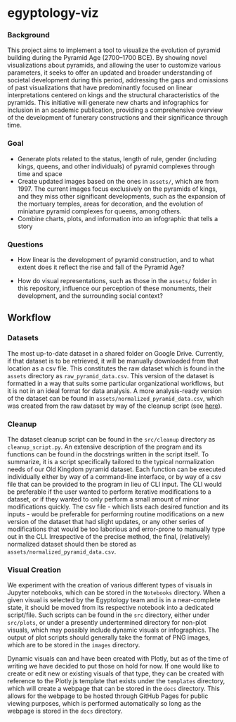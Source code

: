 # egyptology-viz
### Background
This project aims to implement a tool to visualize the evolution of pyramid building during the Pyramid Age (2700–1700 BCE). By showing novel visualizations about pyramids, and allowing the user to customize various parameters, it seeks to offer an updated and broader understanding of societal development during this period, addressing the gaps and omissions of past visualizations that have predominantly focused on linear interpretations centered on kings and the structural characteristics of the pyramids. This initiative will generate new charts and infographics for inclusion in an academic publication, providing a comprehensive overview of the development of funerary constructions and their significance through time.

### Goal
- Generate plots related to the status, length of rule, gender (including kings, queens, and other individuals) of pyramid complexes through time and space
- Create updated images based on the ones in `assets/`, which are from 1997. The current images focus exclusively on the pyramids of kings, and they miss other significant developments, such as the expansion of the mortuary temples, areas for decoration, and the evolution of miniature pyramid complexes for queens, among others.
- Combine charts, plots, and information into an infographic that tells a story

### Questions

- How linear is the development of pyramid construction, and to what extent does it reflect the rise and fall of the Pyramid Age?

- How do visual representations, such as those in the `assets/` folder in this repository, influence our perception of these monuments, their development, and the surrounding social context?

## Workflow

### Datasets
The most up-to-date dataset in a shared folder on Google Drive. Currently, if that dataset is to be retrieved, it will be manually downloaded from that location as a csv file. This constitutes the raw dataset which is found in the `assets` directory as `raw_pyramid_data.csv`. This version of the dataset is formatted in a way that suits some particular organizational workflows, but it is not in an ideal format for data analysis. A more analysis-ready version of the dataset can be found in `assets/normalized_pyramid_data.csv`, which was created from the raw dataset by way of the cleanup script (see [here](#cleanup)).

### Cleanup
The dataset cleanup script can be found in the ``src/cleanup`` directory as ``cleanup_script.py``. An extensive description of the program and its functions can be found in the docstrings written in the script itself. To summarize, it is a script specifically tailored to the typical normalization needs of our Old Kingdom pyramid dataset. Each function can be executed individually either by way of a command-line interface, or by way of a csv file that can be provided to the program in lieu of CLI input. The CLI would be preferable if the user wanted to perform iterative modifications to a dataset, or if they wanted to only perform a small amount of minor modifications quickly. The csv file - which lists each desired function and its inputs - would be preferable for performing routine modifications on a new version of the dataset that had slight updates, or any other series of modifications that would be too laborious and error-prone to manually type out in the CLI. Irrespective of the precise method, the final, (relatively) normalized dataset should then be stored as ``assets/normalized_pyramid_data.csv``.

### Visual Creation
We experiment with the creation of various different types of visuals in Jupyter notebooks, which can be stored in the ``Notebooks`` directory. When a given visual is selected by the Egyptology team and is in a near-complete state, it should be moved from its respective notebook into a dedicated  script/file. Such scripts can be found in the ``src`` directory, either under ``src/plots``, or under a presently undertermined directory for non-plot visuals, which may possibly include dynamic visuals or infographics. The output of plot scripts should generally take the format of PNG images, which are to be stored in the ``images`` directory.

Dynamic visuals can and have been created with Plotly, but as of the time of writing we have decided to put those on hold for now. If one would like to create or edit new or existing visuals of that type, they can be created with reference to the Plotly.js template that exists under the ``templates`` directory, which will create a webpage that can be stored in the ``docs`` directory. This allows for the webpage to be hosted through GitHub Pages for public viewing purposes, which is performed automatically so long as the webpage is stored in the ``docs`` directory.